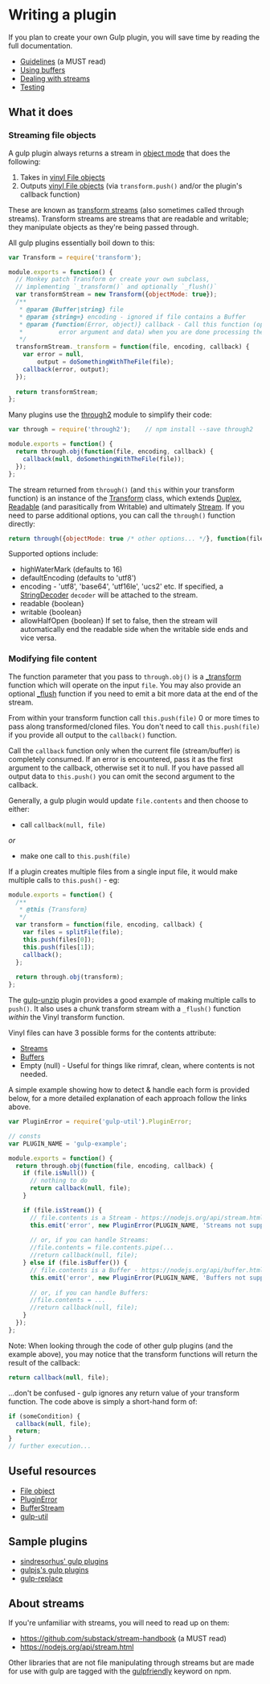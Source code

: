 # Writing a plugin

If you plan to create your own Gulp plugin, you will save time by reading the 
full documentation.

* [Guidelines](guidelines.md) (a MUST read)
* [Using buffers](using-buffers.md)
* [Dealing with streams](dealing-with-streams.md)
* [Testing](testing.md)

## What it does

### Streaming file objects

A gulp plugin always returns a stream in 
[object mode](https://nodejs.org/api/stream.html#stream_object_mode) that does 
the following:

1. Takes in [vinyl File objects](https://github.com/gulpjs/vinyl)
2. Outputs [vinyl File objects](https://github.com/gulpjs/vinyl) (via 
   `transform.push()` and/or the plugin's callback function) 

These are known as 
[transform streams](https://nodejs.org/api/stream.html#stream_class_stream_transform) 
(also sometimes called through streams). Transform streams are streams that are 
readable and writable; they manipulate objects as they're being passed through.

All gulp plugins essentially boil down to this:

```javascript
var Transform = require('transform');

module.exports = function() {
  // Monkey patch Transform or create your own subclass, 
  // implementing `_transform()` and optionally `_flush()`
  var transformStream = new Transform({objectMode: true});
  /**
   * @param {Buffer|string} file
   * @param {string=} encoding - ignored if file contains a Buffer
   * @param {function(Error, object)} callback - Call this function (optionally with an 
   *          error argument and data) when you are done processing the supplied chunk.
   */
  transformStream._transform = function(file, encoding, callback) {
    var error = null, 
        output = doSomethingWithTheFile(file);
    callback(error, output);
  });
  
  return transformStream;
};
```

Many plugins use the [through2](https://github.com/rvagg/through2) module to 
simplify their code:

```javascript
var through = require('through2');    // npm install --save through2

module.exports = function() {
  return through.obj(function(file, encoding, callback) {
    callback(null, doSomethingWithTheFile(file));
  });
};
```

The stream returned from `through()` (and `this` within your transform function) 
is an instance of the 
[Transform](https://github.com/iojs/readable-stream/blob/master/lib/_stream_transform.js)
class, which extends 
[Duplex](https://github.com/iojs/readable-stream/blob/master/lib/_stream_duplex.js),
[Readable](https://github.com/iojs/readable-stream/blob/master/lib/_stream_readable.js)
(and parasitically from Writable) and ultimately 
[Stream](https://nodejs.org/api/stream.html). If you need to parse additional 
options, you can call the `through()` function directly:

```javascript
return through({objectMode: true /* other options... */}, function(file, encoding, callback) { ...
```
 
Supported options include:

* highWaterMark (defaults to 16)
* defaultEncoding (defaults to 'utf8')
* encoding - 'utf8', 'base64', 'utf16le', 'ucs2' etc. If specified, a 
  [StringDecoder](https://github.com/rvagg/string_decoder/blob/master/index.js) 
  `decoder` will be attached to the stream.
* readable {boolean}
* writable {boolean}
* allowHalfOpen {boolean} If set to false, then the stream will automatically 
  end the readable side when the writable side ends and vice versa.

### Modifying file content

The function parameter that you pass to `through.obj()` is a 
[\_transform](https://nodejs.org/api/stream.html#stream_transform_transform_chunk_encoding_callback)
function which will operate on the input `file`.  You may also provide an optional 
[\_flush](https://nodejs.org/api/stream.html#stream_transform_flush_callback)
function if you need to emit a bit more data at the end of the stream.

From within your transform function call `this.push(file)` 0 or more times to 
pass along transformed/cloned files. You don't need to call `this.push(file)` 
if you provide all output to the `callback()` function.

Call the `callback` function only when the current file (stream/buffer) is 
completely consumed. If an error is encountered, pass it as the first argument 
to the callback, otherwise set it to null. If you have passed all output data to 
`this.push()` you can omit the second argument to the callback.

Generally, a gulp plugin would update `file.contents` and then choose to either:

* call `callback(null, file)` 

_or_ 

* make one call to `this.push(file)`
 
If a plugin creates multiple files from a single input file, it would make 
multiple calls to `this.push()` - eg:

```javascript
module.exports = function() {
  /**
   * @this {Transform}
   */
  var transform = function(file, encoding, callback) {
    var files = splitFile(file);
    this.push(files[0]);
    this.push(files[1]);                              
    callback();
  }; 
   
  return through.obj(transform);
};
```

The [gulp-unzip](https://github.com/terrierscript/gulp-unzip/blob/master/index.js) 
plugin provides a good example of making multiple calls to `push()`. It also 
uses a chunk transform stream with a `_flush()` function _within_ the Vinyl 
transform function.

Vinyl files can have 3 possible forms for the contents attribute:

* [Streams](dealing-with-streams.md)
* [Buffers](using-buffers.md)
* Empty (null) - Useful for things like rimraf, clean, where contents is not 
  needed.

A simple example showing how to detect & handle each form is provided below, for 
a more detailed explanation of each approach follow the links above.

```javascript
var PluginError = require('gulp-util').PluginError;

// consts
var PLUGIN_NAME = 'gulp-example';

module.exports = function() {
  return through.obj(function(file, encoding, callback) {
    if (file.isNull()) {
      // nothing to do
      return callback(null, file);
    }

    if (file.isStream()) {
      // file.contents is a Stream - https://nodejs.org/api/stream.html
      this.emit('error', new PluginError(PLUGIN_NAME, 'Streams not supported!'));
      
      // or, if you can handle Streams:
      //file.contents = file.contents.pipe(...
      //return callback(null, file);
    } else if (file.isBuffer()) {
      // file.contents is a Buffer - https://nodejs.org/api/buffer.html
      this.emit('error', new PluginError(PLUGIN_NAME, 'Buffers not supported!'));
  
      // or, if you can handle Buffers:
      //file.contents = ...
      //return callback(null, file);
    }
  });
};
```

Note: When looking through the code of other gulp plugins (and the example 
above), you may notice that the transform functions will return the result of 
the callback:

```javascript
return callback(null, file);
```

...don't be confused - gulp ignores any return value of your transform function. 
The code above is simply a short-hand form of:

```javascript
if (someCondition) {
  callback(null, file);
  return;
}
// further execution...
```

## Useful resources

* [File object](https://github.com/gulpjs/gulp-util#new-fileobj)
* [PluginError](https://github.com/gulpjs/gulp-util#new-pluginerrorpluginname-message-options)
* [BufferStream](https://github.com/nfroidure/BufferStream)
* [gulp-util](https://github.com/gulpjs/gulp-util)


## Sample plugins

* [sindresorhus' gulp plugins](https://github.com/search?q=%40sindresorhus+gulp-)
* [gulpjs's gulp plugins](https://github.com/search?q=%40gulpjs+gulp-)
* [gulp-replace](https://github.com/lazd/gulp-replace)


## About streams

If you're unfamiliar with streams, you will need to read up on them:

* https://github.com/substack/stream-handbook (a MUST read)
* https://nodejs.org/api/stream.html

Other libraries that are not file manipulating through streams but are made for 
use with gulp are tagged with the 
[gulpfriendly](https://npmjs.org/browse/keyword/gulpfriendly) keyword on npm.
